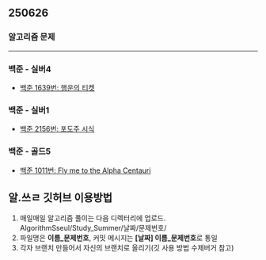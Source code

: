 ## 250626

### 알고리즘 문제

---

### 백준 - 실버4
- [백준 1639번: 행운의 티켓](https://www.acmicpc.net/problem/1639)

### 백준 - 실버1
- [백준 2156번: 포도주 시식](https://www.acmicpc.net/problem/2156)

### 백준 - 골드5
- [백준 1011번: Fly me to the Alpha Centauri](https://www.acmicpc.net/problem/1011)


## 알.쓰ㄹ 깃허브 이용방법
1. 매일매일 알고리즘 풀이는 다음 디렉터리에 업로드. AlgorithmSseul/Study_Summer/날짜/문제번호/
2. 파일명은 **이름_문제번호**, 커밋 메시지는 **[날짜] 이름_문제번호**로 통일
3. 각자 브랜치 만들어서 자신의 브랜치로 올리기(깃 사용 방법 수제버거 참고)
